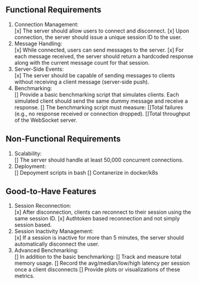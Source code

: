 ## Functional Requirements
1. Connection Management: <br>
[x] The server should allow users to connect and disconnect.
[x] Upon connection, the server should issue a unique session ID to the user. 
2. Message Handling: <br>
[x] While connected, users can send messages to the server.
[x] For each message received, the server should return a hardcoded response
along with the current message count for that session.
3. Server-Side Events: <br>
[x] The server should be capable of sending messages to clients without receiving a
client message (server-side push).
4. Benchmarking: <br>
[] Provide a basic benchmarking script that simulates clients. Each simulated client
should send the same dummy message and receive a response.
[] The benchmarking script must measure:
    []Total failures (e.g., no response received or connection dropped).
    []Total throughput of the WebSocket server.

## Non-Functional Requirements
1. Scalability: <br>
[] The server should handle at least 50,000 concurrent connections.
2. Deployment: <br>
[] Depoyment scripts in bash
[] Contanerize in docker/k8s


## Good-to-Have Features
1. Session Reconnection: <br>
[x] After disconnection, clients can reconnect to their session using the same session ID.
[x] Authtoken based reconnection and not simply session based.
2. Session Inactivity Management: <br>
[x] If a session is inactive for more than 5 minutes, the server should automatically
disconnect the user.
3. Advanced Benchmarking: <br>
[] In addition to the basic benchmarking:
[] Track and measure total memory usage.
[] Record the avg/median/low/high latency per session once a client
disconnects
[] Provide plots or visualizations of these metrics.